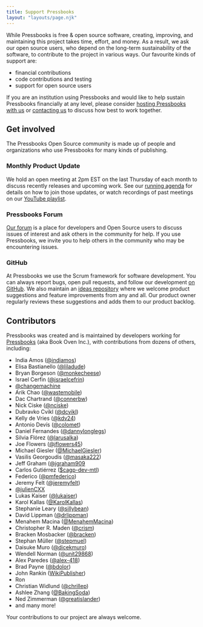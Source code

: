 ```yaml
---
title: Support Pressbooks
layout: "layouts/page.njk"
---
```


While Pressbooks is free & open source software, creating, improving, and maintaining this project takes time, effort,
and money. As a result, we ask our open source users, who depend on the long-term sustainability of the software, to
contribute to the project in various ways. Our favourite kinds of support are:

- financial contributions
- code contributions and testing
- support for open source users

If you are an institution using Pressbooks and would like to help sustain Pressbooks financially at any level, please
consider [hosting Pressbooks with us](https://pressbooks.com/educational-institutions/) or
[contacting us](mailto:sales@pressbooks.com) to discuss how best to work together.

## Get involved

The Pressbooks Open Source community is made up of people and organizations who use Pressbooks for many kinds of
publishing.

### Monthly Product Update

We hold an open meeting at 2pm EST on the last Thursday of each month to discuss recently releases and upcoming work.
See our [running agenda](https://docs.google.com/document/d/1BcvX0V-iDi6fJO_W8pHVOL_lec_9OTXujAfw6tFpZlQ/edit) for
details on how to join those updates, or watch recordings of past meetings on our
[YouTube playlist](https://www.youtube.com/watch?v=uM9fjHLyJsM&list=PLMFmJu3NJhet17A4FC_84OVDS8N18YyIo).

### Pressbooks Forum

[Our forum](https://pressbooks.community/) is a place for developers and Open Source users to discuss issues of interest
and ask others in the community for help. If you use Pressbooks, we invite you to help others in the community who may
be encountering issues.

### GitHub

At Pressbooks we use the Scrum framework for software development. You can always report bugs, open pull requests, and
follow our development [on GitHub](https://github.com/pressbooks/). We also maintain an
[ideas repository](https://github.com/pressbooks/ideas) where we welcome product suggestions and feature improvements
from any and all. Our product owner regularly reviews these suggestions and adds them to our product backlog.

## Contributors

Pressbooks was created and is maintained by developers working for [Pressbooks][35] (aka Book Oven Inc.), with contributions from dozens of others, including:

- India Amos ([@indiamos][1])
- Elisa Bastianello ([@liladude][18])
- Bryan Borgeson ([@monkecheese][2])
- Israel Cerfin ([@israelcefrin][3])
- [@changemachine][4]
- Arik Chao ([@wastemobile][5])
- Dac Chartrand ([@connerbw][36])
- Nick Ciske ([@nciske][6])
- Dubravko Cvikl ([@dcvikl][31])
- Kelly de Vries ([@kdv24][7])
- Antonio Devís ([@colomet][8])
- Daniel Fernandes ([@dannylonglegs][39])
- Silvia Flórez ([@larusalka][9])
- Joe Flowers ([@jflowers45][10])
- Michael Giesler ([@MichaelGiesler][11])
- Vasilis Georgoudis ([@masaka222][33])
- Jeff Graham ([@jgraham909][12]
- Carlos Gutiérrez ([$cagp-dev-mtl][38])
- Federico ([@pmfederico][32])
- Jeremy Felt ([@jeremyfelt][13])
- [@julienCXX][14]
- Lukas Kaiser ([@lukaiser][15])
- Karol Kallas ([@KarolKallas][16])
- Stephanie Leary ([@sillybean][17])
- David Lippman ([@drlippman][19])
- Menahem Macina ([@MenahemMacina][20])
- Christopher R. Maden ([@crism][21])
- Bracken Mosbacker ([@bracken][22])
- Stephan Müller ([@stepmuel][30])
- Daisuke Muro ([@dicekmuro][23])
- Wendell Norman ([@unit29868][24])
- Alex Paredes ([@alex-418][25])
- Brad Payne ([@bdolor][26])
- John Rankin ([WikiPublisher][27])
- Ron
- Christian Widlund ([@chrillep][28])
- Ashlee Zhang ([@BakingSoda][29])
- Ned Zimmerman ([@greatislander][37])
- and many more!

Your contributions to our project are always welcome.

[1]: https://github.com/indiamos
[2]: https://github.com/monkecheese
[3]: https://github.com/israelcefrin
[4]: https://github.com/changemachine
[5]: https://github.com/wastemobile
[6]: https://github.com/nciske
[7]: https://github.com/kdv24
[8]: https://github.com/colomet
[9]: https://twitter.com/larusalka
[10]: https://github.com/jflowers45
[11]: https://github.com/MichaelGiesler
[12]: https://github.com/jgraham909
[13]: https://github.com/jeremyfelt
[14]: https://github.com/julienCXX
[15]: https://github.com/lukaiser
[16]: https://github.com/KarolKallas
[17]: https://github.com/sillybean
[18]: https://github.com/liladude
[19]: https://github.com/drlippman
[20]: https://github.com/MenahemMacina
[21]: https://github.com/crism
[22]: https://github.com/bracken
[23]: https://github.com/dicekmuro
[24]: https://github.com/unit29868
[25]: https://github.com/alex-418
[26]: https://github.com/bdolor
[27]: https://www.wikipublisher.org/wiki/
[28]: https://github.com/chrillep
[29]: https://github.com/BakingSoda
[30]: https://github.com/stepmuel
[31]: https://github.com/dcvikl
[32]: https://github.com/pmfederico
[33]: https://github.com/masaka222
[34]: https://github.com/pressbooks
[35]: https://pressbooks.com/about/#:~:text=Meet%20our%20team
[36]: https://github.com/connerbw
[37]: https://github.com/greatislander
[38]: https://github.com/cagp-dev-mtl
[39]: https://github.com/dannylonglegs
